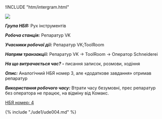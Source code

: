 !INCLUDE "htm/intergram.html"

![](https://chart.googleapis.com/chart?chs=180x180&amp;cht=qr&amp;chl=https://pp.vokov.tk/nbya-nomer-4.html)

***Група НБЯ:*** Рух інструментів

***Робоча станція:*** Репаратур VK

***Учасники робочої дії:*** Репаратур VK;ToolRoom

***Напрям транзакції:*** Репаратур VK -> ToolRoom -> Оператор Schneidereі

***На що витрачається час? -*** писання записок, розмови, ходіння

***Опис:***
Аналогічний НБЯ номер 3, але «додаткове завдання» отримав репаратур

***Використання робочого часу:*** Втрати часу безумовні, прес репаратур без оператора не працює, на відміну від Комакс.

[ НБЯ номер: 4](https://next.treba.ml/s/BkuCZUOqP)

{% include "./ude1/ude004.md" %}